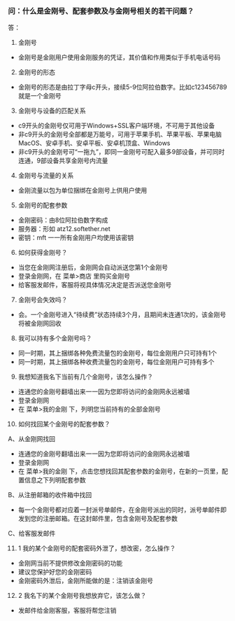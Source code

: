 ### 问：什么是金刚号、配套参数及与金刚号相关的若干问题？
答：
1. 金刚号
- 金刚号是金刚用户使用金刚服务的凭证，其价值和作用类似于手机电话号码

2. 金刚号的形态
- 金刚号的形态是由拉丁字母c开头，接续5-9位阿拉伯数字。比如c123456789就是一个金刚号

3. 金刚号与设备的匹配关系
- c9开头的金刚号仅可用于Windows+SSL客户端环境，不可用于其他设备
- 非c9开头的金刚号全部都是万能号，可用于苹果手机、苹果平板、苹果电脑MacOS、安卓手机、安卓平板、安卓机顶盒、Windows
- 非c9开头的金刚号可“一拖九”，即同一金刚号可配入最多9部设备，并可同时连通，9部设备共享金刚号内流量

4. 金刚号与流量的关系
- 金刚流量以包为单位捆绑在金刚号上供用户使用

5. 金刚号的配套参数
- 金刚密码：由8位阿拉伯数字构成
- 服务器：形如 atz12.softether.net
- 密钥：mft 一一所有金刚用户均使用该密钥

6. 如何获得金刚号？
- 当您在金刚网注册后，金刚网会自动派送您第1个金刚号
- 登录金刚网，在 菜单>商店 里购买金刚号
- 给客服发邮件，客服将视具体情况决定是否派送您金刚号

7. 金刚号会失效吗？
- 会。一个金刚号进入“待续费”状态持续3个月，且期间未连通1次的，该金刚号将被金刚网回收

8. 我可以持有多个金刚号吗？
- 同一时期，其上捆绑各种免费流量包的金刚号，每位金刚用户只可持有1个
- 同一时期，其上捆绑各种收费流量包的金刚号，每位金刚用户可持有多个

9. 我想知道我名下当前有几个金刚号，该怎么操作？
- 连通您的金刚号翻墙出来一一因为您即将访问的金刚网永远被墙
- 登录金刚网
- 在 菜单>我的金刚 下，列明您当前持有的全部金刚号

10. 如何找回某个金刚号的配套参数？

A、从金刚网找回

- 连通您的金刚号翻墙出来一一因为您即将访问的金刚网永远被墙
- 登录金刚网
- 在 菜单>我的金刚 下，点击您想找回其配套参数的金刚号，在新的一页里，配置信息之下列明配套参数

B、从注册邮箱的收件箱中找回

- 每一个金刚号都对应着一封派号单邮件，在金刚号派出的同时，派号单邮件即发到您的注册邮箱。在这封邮件里，包含金刚号及配套参数

C、给客服发邮件

11. 1 我的某个金刚号的配套密码外泄了，想改密，怎么操作？

- 金刚网当前不提供修改金刚密码的功能
- 建议您保护好您的金刚密码
- 金刚密码外泄后，金刚所能做的是：注销该金刚号

12. 2 我名下的某个金刚号我想放弃它，该怎么做？

- 发邮件给金刚客服，客服将帮您注销

